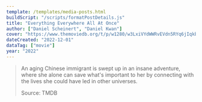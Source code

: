```yaml
---
template: /templates/media-posts.html
buildScript: "/scripts/formatPostDetails.js"
title: "Everything Everywhere All At Once"
author: ["Daniel Scheinert", "Daniel Kwan"]
cover: "https://www.themoviedb.org/t/p/w1280/w3LxiVYdWWRvEVdn5RYq6jIqkb1.jpg"
dateCreated: "2022-12-01"
dataTag: ["movie"]
year: "2022"
---
```


> An aging Chinese immigrant is swept up in an insane adventure, where she alone can save what's important to her by connecting with the lives she could have led in other universes.
>
> Source: TMDB
